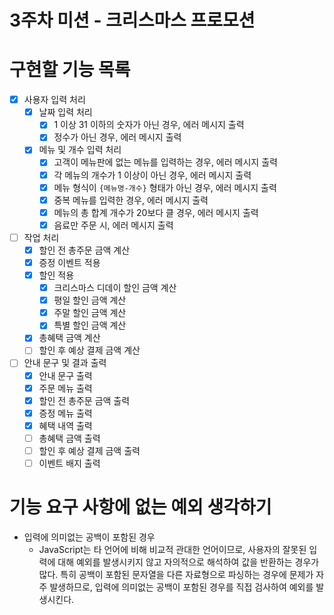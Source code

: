 # 3주차 미션 - 크리스마스 프로모션

# 구현할 기능 목록

- [x] 사용자 입력 처리
  - [x] 날짜 입력 처리
    - [x] 1 이상 31 이하의 숫자가 아닌 경우, 에러 메시지 출력
    - [x] 정수가 아닌 경우, 에러 메시지 출력
  - [x] 메뉴 및 개수 입력 처리
    - [x] 고객이 메뉴판에 없는 메뉴를 입력하는 경우, 에러 메시지 출력
    - [x] 각 메뉴의 개수가 1 이상이 아닌 경우, 에러 메시지 출력
    - [x] 메뉴 형식이 `{메뉴명-개수}` 형태가 아닌 경우, 에러 메시지 출력
    - [x] 중복 메뉴를 입력한 경우, 에러 메시지 출력
    - [x] 메뉴의 총 합계 개수가 20보다 클 경우, 에러 메시지 출력
    - [x] 음료만 주문 시, 에러 메시지 출력
- [ ] 작업 처리
  - [x] 할인 전 총주문 금액 계산
  - [x] 증정 이벤트 적용
  - [x] 할인 적용
    - [x] 크리스마스 디데이 할인 금액 계산
    - [x] 평일 할인 금액 계산
    - [x] 주말 할인 금액 계산
    - [x] 특별 할인 금액 계산
  - [x] 총혜택 금액 계산
  - [ ] 할인 후 예상 결제 금액 계산
- [ ] 안내 문구 및 결과 출력
  - [x] 안내 문구 출력
  - [x] 주문 메뉴 출력
  - [x] 할인 전 총주문 금액 출력
  - [x] 증정 메뉴 출력
  - [x] 혜택 내역 출력
  - [ ] 총혜택 금액 출력
  - [ ] 할인 후 예상 결제 금액 출력
  - [ ] 이벤트 배지 출력

# 기능 요구 사항에 없는 예외 생각하기

- 입력에 의미없는 공백이 포함된 경우
  - JavaScript는 타 언어에 비해 비교적 관대한 언어이므로, 사용자의 잘못된 입력에 대해 예외를 발생시키지 않고 자의적으로 해석하여 값을 반환하는 경우가 많다. 특히 공백이 포함된 문자열을 다른 자료형으로 파싱하는 경우에 문제가 자주 발생하므로, 입력에 의미없는 공백이 포함된 경우를 직접 검사하여 예외를 발생시킨다.
